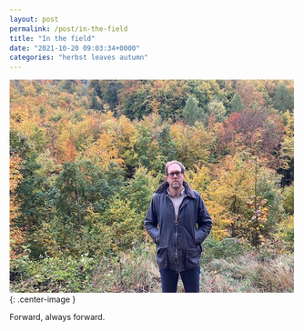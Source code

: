 ```yaml
---
layout: post
permalink: /post/in-the-field
title: "In the field"
date: "2021-10-20 09:03:34+0000"
categories: "herbst leaves autumn"
---
```




!["Leaf peeping"](/img/blog/der-herbst-ist-da.jpeg){: .center-image }


Forward, always forward.






 










 

